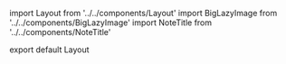 import Layout from '../../components/Layout'
import BigLazyImage from '../../components/BigLazyImage'
import NoteTitle from '../../components/NoteTitle'

export default Layout

<NoteTitle title="Wyoming" subtitle="Summer 2013" />

<BigLazyImage src="https://s3.amazonaws.com/honkytonk.in/wyoming/wyoming_02.jpg" alt="A canyon through a clearing" />
<BigLazyImage src="https://s3.amazonaws.com/honkytonk.in/wyoming/wyoming_03.jpg" alt="Sky, pines, and mountains" />
<BigLazyImage src="https://s3.amazonaws.com/honkytonk.in/wyoming/wyoming_05.jpg" alt="Whoops" />
<BigLazyImage src="https://s3.amazonaws.com/honkytonk.in/wyoming/wyoming_00.jpg" alt="Nothing" />
<BigLazyImage src="https://s3.amazonaws.com/honkytonk.in/wyoming/wyoming_01.jpg" alt="Inside the tent" />
<BigLazyImage src="https://s3.amazonaws.com/honkytonk.in/wyoming/wyoming_06.jpg" alt="Sky and mountains" />
<BigLazyImage src="https://s3.amazonaws.com/honkytonk.in/wyoming/wyoming_07.jpg" alt="Canyon" />
<BigLazyImage src="https://s3.amazonaws.com/honkytonk.in/wyoming/wyoming_08.jpg" alt="River flowing through a canyon" />
<BigLazyImage src="https://s3.amazonaws.com/honkytonk.in/wyoming/wyoming_09.jpg" alt="J on a snowy trail" />
<BigLazyImage src="https://s3.amazonaws.com/honkytonk.in/wyoming/wyoming_10.jpg" alt="Steam rises off a lake" />
